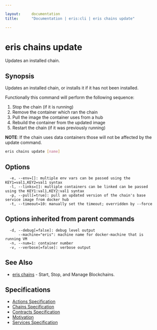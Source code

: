 ```yaml
---

layout:     documentation
title:      "Documentation | eris:cli | eris chains update"

---
```


# eris chains update

Updates an installed chain.

## Synopsis

Updates an installed chain, or installs it if it has not been installed.

Functionally this command will perform the following sequence:

1. Stop the chain (if it is running)
2. Remove the container which ran the chain
3. Pull the image the container uses from a hub
4. Rebuild the container from the updated image
5. Restart the chain (if it was previously running)

**NOTE**: If the chain uses data containers those will not be affected
by the update command.

```bash
eris chains update [name]
```

## Options

```
  -e, --env=[]: multiple env vars can be passed using the KEY1=val1,KEY2=val1 syntax
  -l, --links=[]: multiple containers can be linked can be passed using the KEY1:val1,KEY2:val1 syntax
  -p, --pull[=true]: pull an updated version of the chain's base service image from docker hub
  -t, --timeout=10: manually set the timeout; overridden by --force
```

## Options inherited from parent commands

```
  -d, --debug[=false]: debug level output
      --machine="eris": machine name for docker-machine that is running VM
  -n, --num=1: container number
  -v, --verbose[=false]: verbose output
```

## See Also

* [eris chains](https://docs.erisindustries.com/documentation/eris-cli/0.10.3/eris_chains/)	 - Start, Stop, and Manage Blockchains.

## Specifications

* [Actions Specification](https://docs.erisindustries.com/documentation/eris-cli/0.10.3/actions_specification/)
* [Chains Specification](https://docs.erisindustries.com/documentation/eris-cli/0.10.3/chains_specification/)
* [Contracts Specification](https://docs.erisindustries.com/documentation/eris-cli/0.10.3/contracts_specification/)
* [Motivation](https://docs.erisindustries.com/documentation/eris-cli/0.10.3/motivation/)
* [Services Specification](https://docs.erisindustries.com/documentation/eris-cli/0.10.3/services_specification/)

